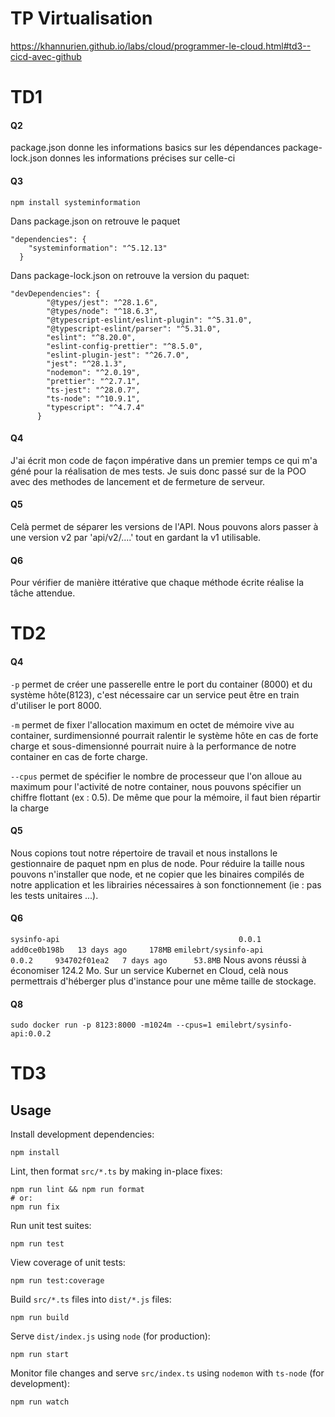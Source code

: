 # TP Virtualisation
https://khannurien.github.io/labs/cloud/programmer-le-cloud.html#td3--cicd-avec-github

# TD1
#### Q2
package.json donne les informations basics sur les dépendances
package-lock.json donnes les informations précises sur celle-ci

#### Q3
```
npm install systeminformation
```

Dans package.json on retrouve le paquet
```
"dependencies": {
    "systeminformation": "^5.12.13"
  }
```

Dans package-lock.json on retrouve la version du paquet:

```
"devDependencies": {
        "@types/jest": "^28.1.6",
        "@types/node": "^18.6.3",
        "@typescript-eslint/eslint-plugin": "^5.31.0",
        "@typescript-eslint/parser": "^5.31.0",
        "eslint": "^8.20.0",
        "eslint-config-prettier": "^8.5.0",
        "eslint-plugin-jest": "^26.7.0",
        "jest": "^28.1.3",
        "nodemon": "^2.0.19",
        "prettier": "^2.7.1",
        "ts-jest": "^28.0.7",
        "ts-node": "^10.9.1",
        "typescript": "^4.7.4"
      }
```
#### Q4

J'ai écrit mon code de façon impérative dans un premier temps ce qui m'a géné pour la réalisation de mes tests.
Je suis donc passé sur de la POO avec des methodes de lancement et de fermeture de serveur.

#### Q5

Celà permet de séparer les versions de l'API.
Nous pouvons alors passer à une version v2 par 'api/v2/....' tout en gardant la v1 utilisable.

#### Q6

Pour vérifier de manière ittérative que chaque méthode écrite réalise la tâche attendue.

# TD2

#### Q4

``-p`` permet de créer une passerelle entre le port du container (8000) et du système hôte(8123), c'est nécessaire car un service peut être en train d'utiliser le port 8000.

``-m`` permet de fixer l'allocation maximum en octet de mémoire vive au container, surdimensionné pourrait ralentir le système hôte en cas de forte charge et sous-dimensionné pourrait nuire à la performance de notre container en cas de forte charge.

``--cpus`` permet de spécifier le nombre de processeur que l'on alloue au maximum pour l'activité de notre container, nous pouvons spécifier un chiffre flottant (ex : 0.5). De même que pour la mémoire, il faut bien répartir la charge

#### Q5

Nous copions tout notre répertoire de travail et nous installons le gestionnaire de paquet npm en plus de node.
Pour réduire la taille nous pouvons n'installer que node, et ne copier que les binaires compilés de notre application et les librairies nécessaires à son fonctionnement (ie : pas les tests unitaires ...).

#### Q6

`` sysinfo-api                                        0.0.1     add0ce0b198b   13 days ago     178MB ``
`` emilebrt/sysinfo-api                               0.0.2     934702f01ea2   7 days ago      53.8MB ``
Nous avons réussi à économiser 124.2 Mo. Sur un service Kubernet en Cloud, celà nous permettrais d'héberger plus d'instance pour une même taille de stockage.

#### Q8

``` sudo docker run -p 8123:8000 -m1024m --cpus=1 emilebrt/sysinfo-api:0.0.2 ```

# TD3


## Usage 

Install development dependencies:

```
npm install
```

Lint, then format `src/*.ts` by making in-place fixes:

```
npm run lint && npm run format
# or:
npm run fix
```

Run unit test suites:

```
npm run test
```

View coverage of unit tests:

```
npm run test:coverage
```

Build `src/*.ts` files into `dist/*.js` files:

```
npm run build
```

Serve `dist/index.js` using `node` (for production):

```
npm run start
```

Monitor file changes and serve `src/index.ts` using `nodemon` with `ts-node` (for development):

```
npm run watch
```
